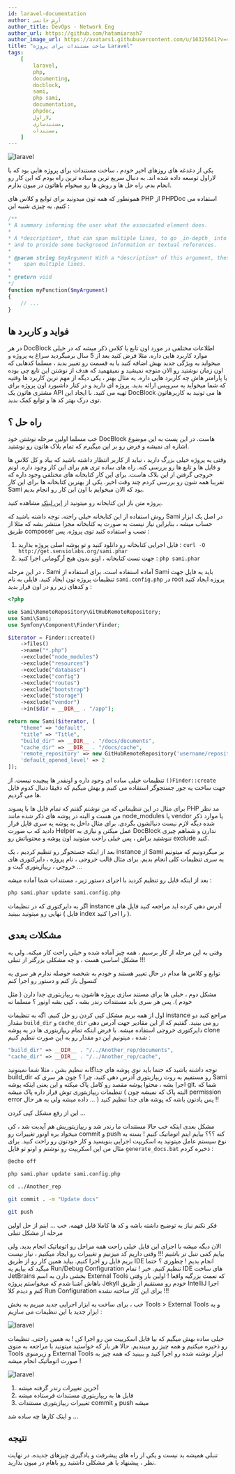 ```yaml
---
id: laravel-documentation
author: آرش حاتمی
author_title: DevOps - Network Eng
author_url: https://github.com/hatamiarash7
author_image_url: https://avatars1.githubusercontent.com/u/16325641?v=4
title: "ساخت مستندات برای پروژه Laravel"
tags:
    [
        laravel,
        php,
        documenting,
        docblock,
        sami,
        php sami,
        documentation,
        phpdoc,
        لاراول,
        مستندسازی,
        مستندات,
    ]
---
```


![laravel](/img/blog/39.png)

یکی از دغدغه های روزهای اخیر خودم ، ساخت مستندات برای پروژه هایی بود که با لاراول توسعه داده شده اند. به دنبال سریع ترین و ساده ترین راه بودم که این کار رو انجام بدم. راه حل ها و روش ها رو میخوام باهاتون در میون بذارم.

<!--truncate-->

همونطور که همه تون میدونید برای توابع و کلاس های PHP از PHPDoc استفاده می کنیم. یه چیزی شبیه این :

```php
/**
* A summary informing the user what the associated element does.
*
* A *description*, that can span multiple lines, to go _in-depth_ into the details of this element
* and to provide some background information or textual references.
*
* @param string $myArgument With a *description* of this argument, these may also
*    span multiple lines.
*
* @return void
*/
function myFunction($myArgument)
{
    // ...
}
```

## فواید و کاربرد ها

در هر DocBlock اطلاعات مختلفی در مورد اون تابع یا کلاس ذکر میشه که در خیلی موارد کاربرد هایی داره. مثلا فرض کنید بعد از 5 سال برمیگردید سراغ یه پروژه و میخواید یه ویژگی جدید بهش اضافه کنید یا یه قسمت رو تغییر بدید ، مسلما کدهایی که اون زمان نوشتید رو الان متوجه نمیشید و نمیفهمید که هدف از نوشتن این تابع چی بوده یا پارامتر هاش چه کاربرد هایی داره. یه مثال بهتر ، یکی دیگه از مهم ترین کاربرد ها وقتیه که شما میخواید یه سرویس ارائه بدید. پروژه ای دارید و در کنار داشبورد اون پروژه برای مشتری هاتون یک API تهیه می کنید. با ایجاد این DocBlock ها می تونید به کاربرهاتون توی درک بهتر کد ها و توابع کمک بدید.

## راه حل ؟

خب مسلما اولین مرحله نوشتن خود DocBlock هاست. در این پست به این موضوع اشاره ای نمیشه و فرض رو بر این میگیرم که تمام بلاک هاتون رو نوشتید.

وقتی یه پروژه خیلی بزرگ دارید ، نباید از کاربر انتظار داشته باشید که بیاد و کل کلاس ها و فایل ها و تابع ها رو بررسی کنه. راه های ساده تری هم برای این کار وجود داره. اونم خروجی گرفتن از این بلاک هاست. برای این کار کتابخانه های مختلفی وجود داره که تقریبا همه شون رو بررسی کردم چند وقت اخیر. یکی از بهترین کتابخانه ها برای این کار Sami بود که الان میخوایم با اون این کار رو انجام بدیم.

پروژه متن باز این کتابخانه رو میتونید از [این لینک](https://github.com/FriendsOfPHP/Sami) مشاهده کنید.

روش استفاده از این کتابخانه خیلی راحته. توجه داشته باشید که Sami در اصل یک ابزار حساب میشه ، بنابراین نیاز نیست به صورت یه کتابخانه مجزا منتشر بشه که مثلا از طریق composer نصب و استفاده کنید توی پروژه. پس :

1. فایل اجرایی کتابخانه رو دانلود کنید و تو پوشه اصلی پروژه بذارید : `curl -O http://get.sensiolabs.org/sami.phar`
2. جهت تست کتابخانه ، اونو بدون هیچ آرگومانی اجرا کنید : `php sami.phar`

در این مرحله ، Sami آماده استفاده است. برای استفاده از Sami باید یه فایل جهت تنظیمات پروژه تون ایجاد کنید. فایلی به نام `sami.config.php` در root پروزه ایجاد کنید و کدهای زیر رو در اون قرار بدید :

```php
<?php

use Sami\RemoteRepository\GitHubRemoteRepository;
use Sami\Sami;
use Symfony\Component\Finder\Finder;

$iterator = Finder::create()
    ->files()
    ->name("*.php")
    ->exclude("node_modules")
    ->exclude("resources")
    ->exclude("database")
    ->exclude("config")
    ->exclude("routes")
    ->exclude("bootstrap")
    ->exclude("storage")
    ->exclude("vendor")
    ->in($dir = __DIR__ . "/app");

return new Sami($iterator, [
    "theme" => "default",
    "title" => "Title",
    "build_dir" => __DIR__ . "/docs/documents",
    "cache_dir" => __DIR__ . "/docs/cache",
    'remote_repository' => new GitHubRemoteRepository('username/repository', dirname($dir)),
    'default_opened_level' => 2
]);
```

تنظیمات خیلی ساده ای وجود داره و اونقدر ها پیچیده نیست. از `()Finder::create` جهت ساخت یه جور جستجوگر استفاده می کنیم و بهش میگیم که دقیقا دنبال کدوم فایل ها می گردیم.

برای مثال در این تنظیماتی که من نوشتم گفتم که تمام فایل ها با پسوند PHP مد نظر من هست و البته در پوشه های ذکر شده مانند node_modules یا vendor یا موارد ذکر شده دیگه لازم نیست دنبالشون بگردی. برای مثال داخل یه پوشه یه سری فایل قرار دادید که ب صورت Helper عمل میکنن و نیازی به DocBlock ندارن و شماهم چیزی ننوشتید براش ، پس خیلی راحت میتونید اون پوشه و محتویاتش رو exclude کنید.

بعد از اینکه جستجوگر رو تنظیم کردیم ، یک instance از Sami بر میگردونیم که میتونیم یه سری تنظیمات کلی انجام بدیم. برای مثال قالب خروجی ، نام پروژه ، دایرکتوری های خروجی ، ریپازیتوری گیت و ...

بعد از اینکه فایل رو تنظیم کردید با اجرای دستور زیر ، مستندات شما آماده میشه :

```bash
php sami.phar update sami.config.php
```

اگر به دایرکتوری که در تنظیمات instance آدرس دهی کرده اید مراجعه کنید فایل های نهایی رو میتونید ببینید ( فایل index را اجرا کنید ).

## مشکلات بعدی

وقتی به این مرحله از کار برسیم ، همه چیز آماده شده و خیلی راحت کار میکنه. ولی یه مشکل اساسی هست ، و چه مشکلی بزرگتر از تنبلی !!!

توابع و کلاس ها مدام در حال تغییر هستند و خودم به شخصه حوصله ندارم هر سری یه کنسول باز کنم و دستور رو اجرا کنم

مشکل دوم ، خیلی ها برای مستند سازی پروژه هاشون یه ریپازیتوری جدا دارن ( مثل خودم ). پس هر سری باید مستندات رندر بشه ، کپی بشه اونور ؟ مسلما نه

اول از همه بریم مشکل کپی کردن رو حل کنیم. اگه به تنظیمات instance مراجع کنید دو مقدار `build_dir` و `cache_dir` رو می بینید. گفتیم که از این مقادیر جهت آدرس دهی دایرکتوری خروجی استفاده میشه. با فرض اینکه تمام ریپازیتوری ها در یه پوشه clone شده ، میتونیم این دو مقدار رو به این صورت تنظیم کنیم :

```php
"build_dir" => __DIR__ . "/../Another_rep/documents",
"cache_dir" => __DIR__ . "/../Another_rep/cache",
```

توجه داشته باشید که حتما باید توی پوشه های جداگانه تنظیم بشن ، مثلا شما نمیتونید build_dir رو مستقیم به روت ریپازیتوری آدرس دهی کنید. چرا ؟ چون هر سری که Sami اجرا بشه ، محتوا پوشه مقصد رو کامل پاک میکنه و این یعنی اینکه پوشه git. شما که تنظیمات ریپازیتوری توش قرار داره پاک میشه ( البته پاک که نمیشه چون permission error داده میشه ولی به هر حال ... ) پس یادتون باشه که پوشه های جدا تنظیم کنید !!

این از رفع مشکل کپی کردن ...

مشکل بعدی اینکه خب حالا مستندات ما رندر شد و ریپازیتوریش هم آپدیت شد ، کی میخواد بره اونور تغییرات رو commit و push کنه ؟؟؟ بیایم اینم اتوماتیک کنیم !
بسته به نوع سیستم عامل میتونید یه اسکریپت اجرایی بنویسید و کار خودتون رو راحت کنید. برای مثال من این اسکریپت رو نوشتم و اونو تو فایل `generate_docs.bat` ذخیره کردم :

```bash
@echo off

php sami.phar update sami.config.php

cd ../Another_rep

git commit . -m "Update docs"

git push
```

فکر نکنم نیاز به توضیح داشته باشه و کد ها کاملا قابل فهمه. خب ... اینم از حل اولین مرحله از مشکل تنبلی

الان دیگه میشه با اجرای این فایل خیلی راحت همه مراحل رو اتوماتیک انجام بدید. ولی بیایم کمی تنبل تر باشیم !!! وقتی داریم کد میزنیم و تغییرات رو ایجاد میکنیم ، نیاز نیست بریم فایل رو اجرا کنیم. بیاید همین کار رو از طریق IDE انجام بدیم ! چطوری ؟ حتما میگید که بیایم یه Run/Debug Configuration تنظیم کنیم. خیر ! تمام IDE های ساخت JetBrains بخشی دارن به اسم External Tools که نعمت بزرگیه واقعا ! اولین بار وقتی باهاش آشنا شدم که میخواستم پروژه Jekyll خودم رو مستقیم از طریق IntelliJ اجرا کنم و دیدم کلا Run Configuration برای این کار ساخته نشده !!!

خب ، برای ساخت یه ابزار اجرایی جدید میریم به بخش Tools > External Tools و یه ابزار جدید با این تنظیمات می سازیم :

![laravel](/img/blog/40.png)

خیلی ساده بهش میگیم که بیا فایل اسکریپت من رو اجرا کن ! به همین راحتی. تنظیمات رو ذخیره میکنیم و همه چیز رو میبندیم. حالا هر بار که خواستید میتونید با مراجعه به منوی Tools و زیرمنوی External Tools ابزار نوشته شده رو اجرا کنید و ببینید که همه چیز به صورت اتوماتیک انجام میشه !

![laravel](/img/blog/41.png)

1. آخرین تغییرات رندر گرفته میشه
2. فایل ها به ریپازیتوری مستندات فرستاده میشه
3. تغییرات ریپازیتوری مستندات commit و push میشه

و اینک کارها چه ساده شد ...

## نتیجه

تنبلی همیشه بد نیست و یکی از راه های پیشرفت و یادگیری چیزهای جدیده. در نهایت نظر ، پیشنهاد یا هر مشکلی داشتید رو باهام در میون بذارید.
